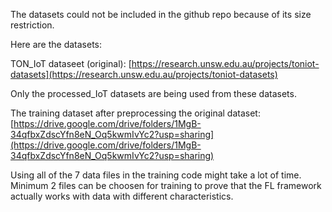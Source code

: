 The datasets could not be included in the github repo because of its size restriction. 

Here are the datasets:

TON_IoT dataseet (original): [https://research.unsw.edu.au/projects/toniot-datasets](https://research.unsw.edu.au/projects/toniot-datasets)

Only the processed_IoT datasets are being used from these datasets.

The training dataset after preprocessing the original dataset: [https://drive.google.com/drive/folders/1MgB-34qfbxZdscYfn8eN_Oq5kwmIvYc2?usp=sharing](https://drive.google.com/drive/folders/1MgB-34qfbxZdscYfn8eN_Oq5kwmIvYc2?usp=sharing)

Using all of the 7 data files in the training code might take a lot of time. Minimum 2 files can be choosen for training to prove that the FL framework actually works with data with different characteristics.
